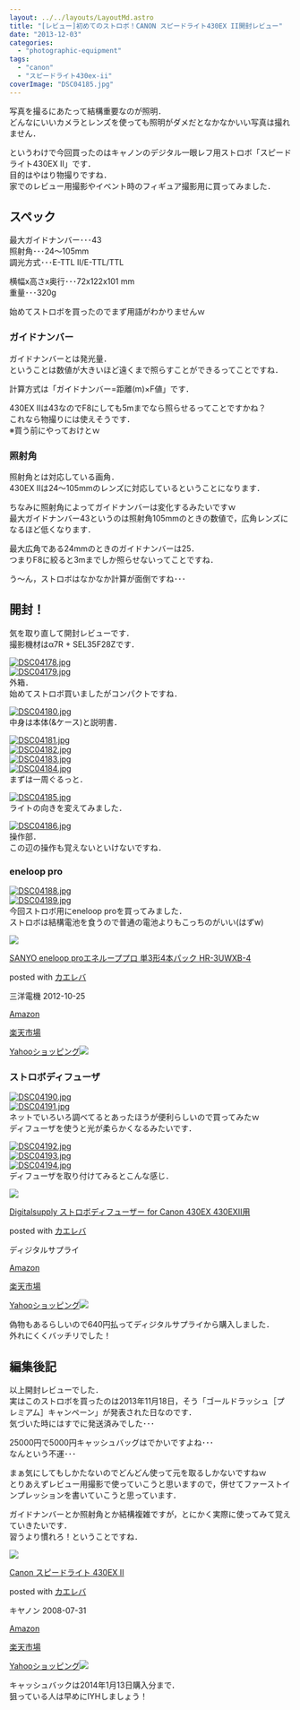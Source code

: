 ```yaml
---
layout: ../../layouts/LayoutMd.astro
title: "[レビュー]初めてのストロボ！CANON スピードライト430EX II開封レビュー"
date: "2013-12-03"
categories: 
  - "photographic-equipment"
tags: 
  - "canon"
  - "スピードライト430ex-ii"
coverImage: "DSC04185.jpg"
---
```


写真を撮るにあたって結構重要なのが照明．  
どんなにいいカメラとレンズを使っても照明がダメだとなかなかいい写真は撮れません．

というわけで今回買ったのはキャノンのデジタル一眼レフ用ストロボ「スピードライト430EX II」です．  
目的はやはり物撮りですね．  
家でのレビュー用撮影やイベント時のフィギュア撮影用に買ってみました．

## スペック

最大ガイドナンバー･･･43  
照射角･･･24～105mm  
調光方式･･･E-TTL II/E-TTL/TTL

横幅x高さx奥行･･･72x122x101 mm  
重量･･･320g

始めてストロボを買ったのでまず用語がわかりませんｗ

### ガイドナンバー

ガイドナンバーとは発光量．  
ということは数値が大きいほど遠くまで照らすことができるってことですね．

計算方式は「ガイドナンバー=距離(m)×F値」です．

430EX IIは43なのでF8にしても5mまでなら照らせるってことですかね？  
これなら物撮りには使えそうです．  
※買う前にやっておけとｗ

### 照射角

照射角とは対応している画角．  
430EX IIは24～105mmのレンズに対応しているということになります．

ちなみに照射角によってガイドナンバーは変化するみたいですｗ  
最大ガイドナンバー43というのは照射角105mmのときの数値で，広角レンズになるほど低くなります．

最大広角である24mmのときのガイドナンバーは25．  
つまりF8に絞ると3mまでしか照らせないってことですね．

う～ん，ストロボはなかなか計算が面倒ですね･･･

## 開封！

気を取り直して開封レビューです．  
撮影機材はα7R + SEL35F28Zです．

[![DSC04178.jpg](/archive/images/11183196904_25f46d6166_b.jpg)](http://www.flickr.com/photos/67522130@N08/11183196904/ "DSC04178.jpg")  
[![DSC04179.jpg](/archive/images/11183202354_2e8f7d6752_b.jpg)](http://www.flickr.com/photos/67522130@N08/11183202354/ "DSC04179.jpg")  
外箱．  
始めてストロボ買いましたがコンパクトですね．

[![DSC04180.jpg](/archive/images/11183315983_9924f4e44e_b.jpg)](http://www.flickr.com/photos/67522130@N08/11183315983/ "DSC04180.jpg")  
中身は本体(&ケース)と説明書．

[![DSC04181.jpg](/archive/images/11183194356_87fe6f9084_b.jpg)](http://www.flickr.com/photos/67522130@N08/11183194356/ "DSC04181.jpg")  
[![DSC04182.jpg](/archive/images/11183321983_5940beaaaf_b.jpg)](http://www.flickr.com/photos/67522130@N08/11183321983/ "DSC04182.jpg")  
[![DSC04183.jpg](/archive/images/11183325493_039aed5b7d_b.jpg)](http://www.flickr.com/photos/67522130@N08/11183325493/ "DSC04183.jpg")  
[![DSC04184.jpg](/archive/images/11183203146_f9c2f98327_b.jpg)](http://www.flickr.com/photos/67522130@N08/11183203146/ "DSC04184.jpg")  
まずは一周ぐるっと．

[![DSC04185.jpg](/archive/images/11183331923_251d210385_b.jpg)](http://www.flickr.com/photos/67522130@N08/11183331923/ "DSC04185.jpg")  
ライトの向きを変えてみました．

[![DSC04186.jpg](/archive/images/11183209346_113bbfb9bf_b.jpg)](http://www.flickr.com/photos/67522130@N08/11183209346/ "DSC04186.jpg")  
操作部．  
この辺の操作も覚えないといけないですね．

### eneloop pro

[![DSC04188.jpg](/archive/images/11183212626_63f382caef_b.jpg)](http://www.flickr.com/photos/67522130@N08/11183212626/ "DSC04188.jpg")  
[![DSC04189.jpg](/archive/images/11183342183_17f9e55e83_b.jpg)](http://www.flickr.com/photos/67522130@N08/11183342183/ "DSC04189.jpg")  
今回ストロボ用にeneloop proを買ってみました．  
ストロボは結構電池を食うので普通の電池よりもこっちのがいい(はずw)

[![](/archive/images/411RHnrwLBL._SL160_.jpg)](https://www.amazon.co.jp/exec/obidos/ASIN/B009TBT3TA/mizuka123-22/ref=nosim/)

[SANYO eneloop proエネループプロ 単3形4本パック HR-3UWXB-4](https://www.amazon.co.jp/exec/obidos/ASIN/B009TBT3TA/mizuka123-22/ref=nosim/)

posted with [カエレバ](http://kaereba.com)

三洋電機 2012-10-25

[Amazon](http://www.amazon.co.jp/gp/search?keywords=HR-3UWXB-4&__mk_ja_JP=%83J%83%5E%83J%83i&tag=mizuka123-22 "アマゾン")

[楽天市場](http://hb.afl.rakuten.co.jp/hgc/032b53ee.4b34c5ee.0f4a541e.f440145e/?pc=http%3A%2F%2Fsearch.rakuten.co.jp%2Fsearch%2Fmall%2FHR-3UWXB-4%2F-%2Ff.1-p.1-s.1-sf.0-st.A-v.2%3Fx%3D0%26scid%3Daf_ich_link_urltxt%26m%3Dhttp%3A%2F%2Fm.rakuten.co.jp%2F "楽天市場")

[Yahooショッピング![](//ad.jp.ap.valuecommerce.com/servlet/gifbanner?sid=3066752&pid=881990642)](//ck.jp.ap.valuecommerce.com/servlet/referral?sid=3066752&pid=881990642&vc_url=http%3A%2F%2Fshopping.search.yahoo.co.jp%2Fsearch%3FuIv%3Don%26ei%3DUTF-8%26tab_ex%3Dcommerce%26slider%3D0%26va%3DHR-3UWXB-4 "Yahooショッピング")

### ストロボディフューザ

[![DSC04190.jpg](/archive/images/11183217866_158ca581f1_b.jpg)](http://www.flickr.com/photos/67522130@N08/11183217866/ "DSC04190.jpg")  
[![DSC04191.jpg](/archive/images/11183348093_ce6ec532de_b.jpg)](http://www.flickr.com/photos/67522130@N08/11183348093/ "DSC04191.jpg")  
ネットでいろいろ調べてるとあったほうが便利らしいので買ってみたｗ  
ディフューザを使うと光が柔らかくなるみたいです．

[![DSC04192.jpg](/archive/images/11183178525_17f6dc5fae_b.jpg)](http://www.flickr.com/photos/67522130@N08/11183178525/ "DSC04192.jpg")  
[![DSC04193.jpg](/archive/images/11183239754_d81f359b5e_b.jpg)](http://www.flickr.com/photos/67522130@N08/11183239754/ "DSC04193.jpg")  
[![DSC04194.jpg](/archive/images/11183227606_5e99ba692b_b.jpg)](http://www.flickr.com/photos/67522130@N08/11183227606/ "DSC04194.jpg")  
ディフューザを取り付けてみるとこんな感じ．

[![](/archive/images/31RiQ31elLL._SL160_.jpg)](https://www.amazon.co.jp/exec/obidos/ASIN/B005IO2HYK/mizuka123-22/ref=nosim/)

[Digitalsupply ストロボディフューザー for Canon 430EX 430EXII用](https://www.amazon.co.jp/exec/obidos/ASIN/B005IO2HYK/mizuka123-22/ref=nosim/)

posted with [カエレバ](http://kaereba.com)

ディジタルサプライ

[Amazon](http://www.amazon.co.jp/gp/search?keywords=for%20Canon%20430EX%20430EXII%97p%20Digitalsupply&__mk_ja_JP=%83J%83%5E%83J%83i&tag=mizuka123-22 "アマゾン")

[楽天市場](http://hb.afl.rakuten.co.jp/hgc/032b53ee.4b34c5ee.0f4a541e.f440145e/?pc=http%3A%2F%2Fsearch.rakuten.co.jp%2Fsearch%2Fmall%2Ffor%2520Canon%2520430EX%2520430EXII%25E7%2594%25A8%2520Digitalsupply%2F-%2Ff.1-p.1-s.1-sf.0-st.A-v.2%3Fx%3D0%26scid%3Daf_ich_link_urltxt%26m%3Dhttp%3A%2F%2Fm.rakuten.co.jp%2F "楽天市場")

[Yahooショッピング![](//ad.jp.ap.valuecommerce.com/servlet/gifbanner?sid=3066752&pid=881990642)](//ck.jp.ap.valuecommerce.com/servlet/referral?sid=3066752&pid=881990642&vc_url=http%3A%2F%2Fshopping.search.yahoo.co.jp%2Fsearch%3FuIv%3Don%26ei%3DUTF-8%26tab_ex%3Dcommerce%26slider%3D0%26va%3Dfor%2520Canon%2520430EX%2520430EXII%25E7%2594%25A8%2520Digitalsupply "Yahooショッピング")

偽物もあるらしいので640円払ってディジタルサプライから購入しました．  
外れにくくバッチリでした！

## 編集後記

以上開封レビューでした．  
実はこのストロボを買ったのは2013年11月18日，そう「ゴールドラッシュ［プレミアム］キャンペーン」が発表された日なのです．  
気づいた時にはすでに発送済みでした･･･

25000円で5000円キャッシュバッグはでかいですよね･･･  
なんという不運･･･

まぁ気にしてもしかたないのでどんどん使って元を取るしかないですねｗ  
とりあえずレビュー用撮影で使っていこうと思いますので，併せてファーストインプレッションを書いていこうと思っています．

ガイドナンバーとか照射角とか結構複雑ですが，とにかく実際に使ってみて覚えていきたいです．  
習うより慣れろ！ということですね．

[![](/archive/images/41ko21JaAGL._SL160_.jpg)](https://www.amazon.co.jp/exec/obidos/ASIN/B001B06HIC/mizuka123-22/ref=nosim/)

[Canon スピードライト 430EX II](https://www.amazon.co.jp/exec/obidos/ASIN/B001B06HIC/mizuka123-22/ref=nosim/)

posted with [カエレバ](http://kaereba.com)

キヤノン 2008-07-31

[Amazon](http://www.amazon.co.jp/gp/search?keywords=430EX%20II&__mk_ja_JP=%83J%83%5E%83J%83i&tag=mizuka123-22 "アマゾン")

[楽天市場](http://hb.afl.rakuten.co.jp/hgc/032b53ee.4b34c5ee.0f4a541e.f440145e/?pc=http%3A%2F%2Fsearch.rakuten.co.jp%2Fsearch%2Fmall%2F430EX%2520II%2F-%2Ff.1-p.1-s.1-sf.0-st.A-v.2%3Fx%3D0%26scid%3Daf_ich_link_urltxt%26m%3Dhttp%3A%2F%2Fm.rakuten.co.jp%2F "楽天市場")

[Yahooショッピング![](//ad.jp.ap.valuecommerce.com/servlet/gifbanner?sid=3066752&pid=881990642)](//ck.jp.ap.valuecommerce.com/servlet/referral?sid=3066752&pid=881990642&vc_url=http%3A%2F%2Fshopping.search.yahoo.co.jp%2Fsearch%3FuIv%3Don%26ei%3DUTF-8%26tab_ex%3Dcommerce%26slider%3D0%26va%3D430EX%2520II "Yahooショッピング")

キャッシュバックは2014年1月13日購入分まで．  
狙っている人は早めにIYHしましょう！
